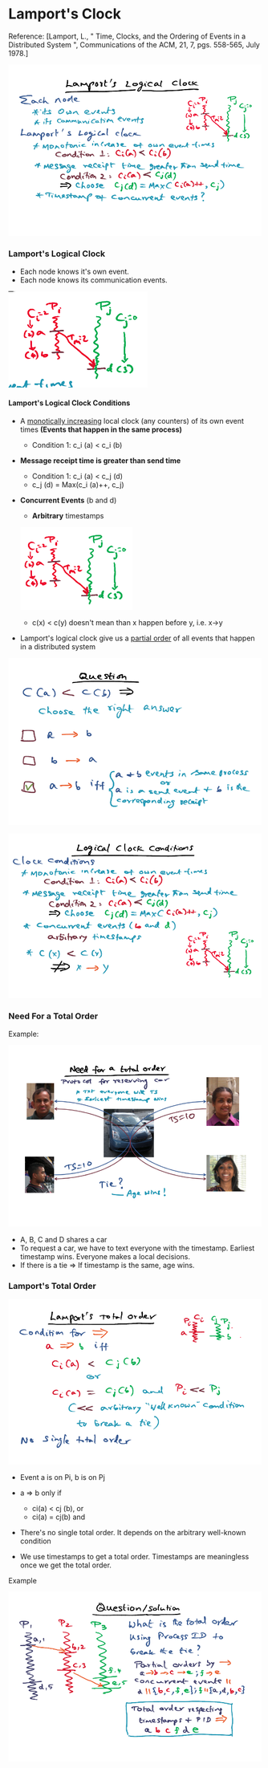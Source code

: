 # Lamport's Clock

Reference: [Lamport, L., " Time, Clocks, and the Ordering of Events in a Distributed System ", Communications of the ACM, 21, 7, pgs. 558-565, July 1978.]

![image-20230402232542491](assets/image-20230402232542491.png)

### Lamport's Logical Clock

- Each node knows it's own event. 
- Each node knows its communication events. 

![image-20230402232550830](assets/image-20230402232550830.png)



#### Lamport's Logical Clock Conditions

- A <u>monotically increasing</u> local clock (any counters) of its own event times **(Events that happen in the same process)**

  - Condition 1: c_i (a) <  c_i (b)

- **Message receipt time is greater than send time** 

  - Condition 1: c_i (a) <  c_j (d)
  - c_j (d) = Max(c_i (a)++, c_j)

- **Concurrent Events** (b and d)

  - **Arbitrary** timestamps

  ![image-20230402233402676](assets/image-20230402233402676.png)

  - c(x) < c(y) doesn't mean than x happen before y, i.e. x->y 

- Lamport's logical clock give us a <u>partial order</u> of all events that happen in a distributed system

![image-20230402233115469](assets/image-20230402233115469.png)

![image-20230402233131333](assets/image-20230402233131333.png)



### Need For a Total Order

Example: 

![image-20230402233723073](assets/image-20230402233723073.png)

- A, B, C and D shares a car
- To request a car, we have to text everyone with the timestamp. Earliest timestamp wins. Everyone makes a local decisions. 
- If there is a tie => If timestamp is the same, age wins. 



### Lamport's Total Order

![image-20230402233829203](assets/image-20230402233829203.png)

- Event a is on Pi, b is on Pj
- a => b only if 
  - ci(a) < cj (b), or
  - ci(a) = cj(b) and <Some arbitrary well known condition to break a tie> 

- There's no single total order. It depends on the arbitrary well-known condition
- We use timestamps to get a total order. Timestamps are meaningless once we get the total order.



Example

![image-20230402234055474](assets/image-20230402234055474.png)